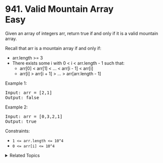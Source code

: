 # 941. Valid Mountain Array<br> Easy

Given an array of integers arr, return true if and only if it is a valid mountain array.

Recall that arr is a mountain array if and only if:

- arr.length >= 3
- There exists some i with 0 < i < arr.length - 1 such that:
	- arr[0] < arr[1] < ... < arr[i - 1] < arr[i]
	- arr[i] > arr[i + 1] > ... > arr[arr.length - 1]

Example 1:

<pre>
Input: arr = [2,1]
Output: false
</pre>

Example 2:

<pre>
Input: arr = [0,3,2,1]
Output: true
</pre>

Constraints:

- `1 <= arr.length <= 10^4`
- `0 <= arr[i] <= 10^4`

<details>

<summary> Related Topics </summary>

-   `Array`

</details>